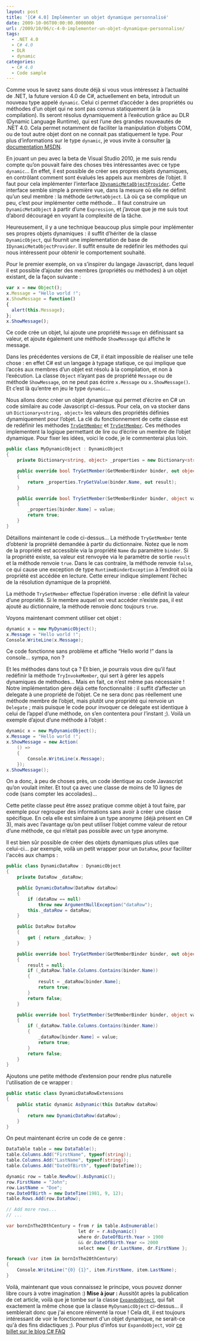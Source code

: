 ```yaml
---
layout: post
title: '[C# 4.0] Implémenter un objet dynamique personnalisé'
date: 2009-10-06T00:00:00.0000000
url: /2009/10/06/c-4-0-implementer-un-objet-dynamique-personnalise/
tags:
  - .NET 4.0
  - C# 4.0
  - DLR
  - dynamic
categories:
  - C# 4.0
  - Code sample
---
```



Comme vous le savez sans doute déjà si vous vous intéressez à l’actualité de .NET, la future version 4.0 de C#, actuellement en beta, introduit un nouveau type appelé `dynamic`. Celui ci permet d’accéder à des propriétés ou méthodes d’un objet qui ne sont pas connus statiquement (à la compilation). Ils seront résolus dynamiquement à l’exécution grâce au DLR (Dynamic Language Runtime), qui est l’une des grandes nouveautés de .NET 4.0. Cela permet notamment de faciliter la manipulation d’objets COM, ou de tout autre objet dont on ne connait pas statiquement le type. Pour plus d’informations sur le type `dynamic`, je vous invite à consulter [la documentation MSDN](http://msdn.microsoft.com/en-us/library/dd264736%28VS.100%29.aspx).

En jouant un peu avec la beta de Visual Studio 2010, je me suis rendu compte qu’on pouvait faire des choses très intéressantes avec ce type `dynamic`… En effet, il est possible de créer ses propres objets dynamiques, en contrôlant comment sont évalués les appels aux membres de l’objet. Il faut pour cela implémenter l’interface [`IDynamicMetaObjectProvider`](http://msdn.microsoft.com/en-us/library/system.dynamic.idynamicmetaobjectprovider%28VS.100%29.aspx). Cette interface semble simple à première vue, dans la mesure où elle ne définit qu’un seul membre : la méthode `GetMetaObject`. Là où ça se complique un peu, c’est pour implémenter cette méthode… Il faut construire un `DynamicMetaObject` à partir d’une `Expression`, et j’avoue que je me suis tout d’abord découragé en voyant la complexité de la tâche.

Heureusement, il y a une technique beaucoup plus simple pour implémenter ses propres objets dynamiques : il suffit d’hériter de la classe `DynamicObject`, qui fournit une implementation de base de `IDynamicMetaObjectProvider`. Il suffit ensuite de redéfinir les méthodes qui nous intéressent pour obtenir le comportement souhaité.

Pour le premier exemple, on va s’inspirer du langage Javascript, dans lequel il est possible d’ajouter des membres (propriétés ou méthodes) à un objet existant, de la façon suivante :

```javascript
var x = new Object();
x.Message = "Hello world !";
x.ShowMessage = function()
{
  alert(this.Message);
};
x.ShowMessage();
```

Ce code crée un objet, lui ajoute une propriété `Message` en définissant sa valeur, et ajoute également une méthode `ShowMessage` qui affiche le message.

Dans les précédentes versions de C#, il était impossible de réaliser une telle chose : en effet C# est un langage à typage statique, ce qui implique que l’accès aux membres d’un objet est résolu à la compilation, et non à l’exécution. La classe `Object` n’ayant pas de propriété `Message` ou de méthode `ShowMessage`, on ne peut pas écrire `x.Message` ou `x.ShowMessage()`. Et c’est là qu’entre en jeu le type `dynamic`…

Nous allons donc créer un objet dynamique qui permet d’écrire en C# un code similaire au code Javascript ci-dessus. Pour cela, on va stocker dans un `Dictionary<string, object>` les valeurs des propriétés définies dynamiquement pour l’objet. La clé du fonctionnement de cette classe est de redéfinir les méthodes [`TryGetMember`](http://msdn.microsoft.com/en-us/library/system.dynamic.dynamicobject.trygetmember%28VS.100%29.aspx) et [`TrySetMember`](http://msdn.microsoft.com/en-us/library/system.dynamic.dynamicobject.trygetmember%28VS.100%29.aspx). Ces méthodes implementent la logique permettant de lire ou d’écrire un membre de l’objet dynamique. Pour fixer les idées, voici le code, je le commenterai plus loin.

```csharp
public class MyDynamicObject : DynamicObject
{
    private Dictionary<string, object> _properties = new Dictionary<string, object>();

    public override bool TryGetMember(GetMemberBinder binder, out object result)
    {
        return _properties.TryGetValue(binder.Name, out result);
    }

    public override bool TrySetMember(SetMemberBinder binder, object value)
    {
        _properties[binder.Name] = value;
        return true;
    }
}
```

Détaillons maintenant le code ci-dessus… La méthode `TryGetMember` tente d’obtenir la propriété demandée à partir du dictionnaire. Notez que le nom de la propriété est accessible via la propriété `Name` du paramètre `binder`. Si la propriété existe, sa valeur est renvoyée via le paramètre de sortie `result` et la méthode renvoie `true`. Dans le cas contraire, la méthode renvoie `false`, ce qui cause une exception de type `RuntimeBinderException` à l’endroit où la propriété est accédée en lecture. Cette erreur indique simplement l’échec de la résolution dynamique de la propriété.

La méthode `TrySetMember` effectue l’opération inverse : elle définit la valeur d’une propriété. Si le membre auquel on veut accéder n’existe pas, il est ajouté au dictionnaire, la méthode renvoie donc toujours `true`.

Voyons maintenant comment utiliser cet objet :

```csharp
dynamic x = new MyDynamicObject();
x.Message = "Hello world !";
Console.WriteLine(x.Message);
```

Ce code fonctionne sans problème et affiche “Hello world !” dans la console… sympa, non ?

Et les méthodes dans tout ça ? Et bien, je pourrais vous dire qu’il faut redéfinir la méthode `TryInvokeMember`, qui sert à gérer les appels dynamiques de méthodes… Mais en fait, ce n’est même pas nécessaire ! Notre implémentation gère déjà cette fonctionnalité : il suffit d’affecter un delegate à une propriété de l’objet. Ce ne sera donc pas réellement une méthode membre de l’objet, mais plutôt une propriété qui renvoie un `Delegate` ; mais puisque le code pour invoquer ce delegate est identique à celui de l’appel d’une méthode, on s’en contentera pour l’instant ;). Voilà un exemple d’ajout d’une méthode à l’objet :

```csharp
dynamic x = new MyDynamicObject();
x.Message = "Hello world !";
x.ShowMessage = new Action(
    () =>
    {
        Console.WriteLine(x.Message);
    });
x.ShowMessage();
```

On a donc, à peu de choses près, un code identique au code Javascript qu’on voulait imiter. Et tout ça avec une classe de moins de 10 lignes de code (sans compter les accolades)…

Cette petite classe peut être assez pratique comme objet à tout faire, par exemple pour regrouper des informations sans avoir à créer une classe spécifique. En cela elle est similaire à un type anonyme (déjà présent en C# 3), mais avec l’avantage qu’on peut utiliser l’objet comme valeur de retour d’une méthode, ce qui n’était pas possible avec un type anonyme.

Il est bien sûr possible de créer des objets dynamiques plus utiles que celui-ci… par exemple, voilà un petit wrapper pour un `DataRow`, pour faciliter l'accès aux champs :

```csharp
public class DynamicDataRow : DynamicObject
{
    private DataRow _dataRow;

    public DynamicDataRow(DataRow dataRow)
    {
        if (dataRow == null)
            throw new ArgumentNullException("dataRow");
        this._dataRow = dataRow;
    }

    public DataRow DataRow
    {
        get { return _dataRow; }
    }

    public override bool TryGetMember(GetMemberBinder binder, out object result)
    {
        result = null;
        if (_dataRow.Table.Columns.Contains(binder.Name))
        {
            result = _dataRow[binder.Name];
            return true;
        }
        return false;
    }

    public override bool TrySetMember(SetMemberBinder binder, object value)
    {
        if (_dataRow.Table.Columns.Contains(binder.Name))
        {
            _dataRow[binder.Name] = value;
            return true;
        }
        return false;
    }
}
```

Ajoutons une petite méthode d’extension pour rendre plus naturelle l'utilisation de ce wrapper :

```csharp
public static class DynamicDataRowExtensions
{
    public static dynamic AsDynamic(this DataRow dataRow)
    {
        return new DynamicDataRow(dataRow);
    }
}
```

On peut maintenant écrire un code de ce genre :

```csharp
DataTable table = new DataTable();
table.Columns.Add("FirstName", typeof(string));
table.Columns.Add("LastName", typeof(string));
table.Columns.Add("DateOfBirth", typeof(DateTime));

dynamic row = table.NewRow().AsDynamic();
row.FirstName = "John";
row.LastName = "Doe";
row.DateOfBirth = new DateTime(1981, 9, 12);
table.Rows.Add(row.DataRow);

// Add more rows...
// ...

var bornInThe20thCentury = from r in table.AsEnumerable()
                           let dr = r.AsDynamic()
                           where dr.DateOfBirth.Year > 1900
                           && dr.DateOfBirth.Year <= 2000
                           select new { dr.LastName, dr.FirstName };

foreach (var item in bornInThe20thCentury)
{
    Console.WriteLine("{0} {1}", item.FirstName, item.LastName);
}
```

Voilà, maintenant que vous connaissez le principe, vous pouvez donner libre cours à votre imagination :)
**Mise à jour :** Aussitôt après la publication de cet article, voilà que je tombe sur la classe [`ExpandoObject`](http://msdn.microsoft.com/en-us/library/system.dynamic.expandoobject%28VS.100%29.aspx), qui fait exactement la même chose que la classe `MyDynamicObject` ci-dessus... il semblerait donc que j'ai encore réinventé la roue ! Cela dit, il est toujours intéressant de voir le fonctionnement d'un objet dynamique, ne serait-ce qu'à des fins didactiques ;). Pour plus d'infos sur `ExpandoObject`, voir [ce billet sur le blog C# FAQ](http://blogs.msdn.com/csharpfaq/archive/2009/10/01/dynamic-in-c-4-0-introducing-the-expandoobject.aspx)

